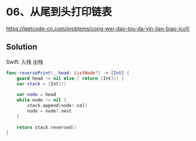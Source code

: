 # 06、从尾到头打印链表

<https://leetcode-cn.com/problems/cong-wei-dao-tou-da-yin-lian-biao-lcof/>

## Solution

Swift: 入栈 出栈

```swift
func reversePrint(_ head: ListNode?) -> [Int] {
    guard head != nil else { return [Int]() }
    var stack = [Int]()
    
    var node = head
    while node != nil {
        stack.append(node!.val)
        node = node?.next
    }
    
    return stack.reversed()
}
```